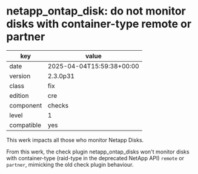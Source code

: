 [//]: # (werk v2)
# netapp_ontap_disk: do not monitor disks with container-type remote or partner

key        | value
---------- | ---
date       | 2025-04-04T15:59:38+00:00
version    | 2.3.0p31
class      | fix
edition    | cre
component  | checks
level      | 1
compatible | yes

This werk impacts all those who monitor Netapp Disks.

From this werk, the check plugin netapp_ontap_disks
won't monitor disks with container-type (raid-type in the deprecated NetApp API)
`remote` or `partner`, mimicking the old check plugin behaviour.
